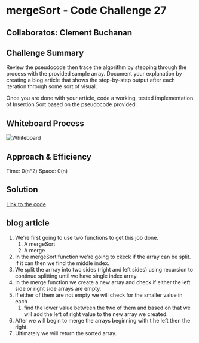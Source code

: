 # mergeSort - Code Challenge 27

## Collaboratos: Clement Buchanan

## Challenge Summary
Review the pseudocode then trace the algorithm by stepping through the process with the provided sample array. Document your explanation by creating a blog article that shows the step-by-step output after each iteration through some sort of visual.

Once you are done with your article, code a working, tested implementation of Insertion Sort based on the pseudocode provided.

## Whiteboard Process
![Whiteboard](assets/Insertion%20Sort%20(1).png)

## Approach & Efficiency

Time: 0(n^2)
Space: 0(n)

## Solution
[Link to the code](https://github.com/ClementBuchanan/InsertionSort/blob/main/index.js)

## blog article

1. We're first going to use two functions to get this job done.
   1. A mergeSort
   2. A merge
2. In the mergeSort function we're going to ckeck if the array can be split. If it can then we find the middle index.
3. We split the arrray into two sides (right and left sides) using recursion to continue splitting until we have single index array.
4. In the merge function we create a new array and check if either the left side or right side arrays are empty.
5. if either of them are not empty we will check for the smaller value in each
   1. find the lower value between the two of them and based on that we will add the left of right value to the new array we created.
6. After we will begin to merge the arrays beginning with t he left then the right.
7. Ultimately we will return the sorted array. 
